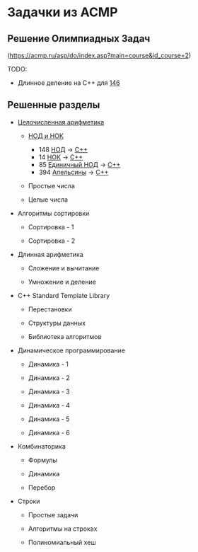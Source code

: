# Задачки из ACMP

## Решение Олимпиадных Задач
(https://acmp.ru/asp/do/index.asp?main=course&id_course=2)

TODO:

- Длинное деление на C++ для [146](https://acmp.ru/index.asp?main=task&id_task=146)

## Решенные разделы

* [Целочисленная арифметика](https://acmp.ru/asp/do/index.asp?main=section&id_course=2&id_section=11)

  * [НОД и НОК](https://acmp.ru/asp/do/index.asp?main=topic&id_course=2&id_section=11&id_topic=5)
 
    + 148 [НОД](https://acmp.ru/index.asp?main=task&id_task=148) -> [C++](./acmp148.cpp)
    + 14 [НОК](https://acmp.ru/index.asp?main=task&id_task=14) -> [C++](./acmp14.cpp)
    + 85 [Единичный НОД](https://acmp.ru/index.asp?main=task&id_task=85) -> [C++](./acmp85.cpp)
    + 394 [Апельсины](https://acmp.ru/index.asp?main=task&id_task=394) -> [C++](./acmp394.cpp)
  
  * Простые числа
 
  * Целые числа
 
* Алгоритмы сортировки

  * Сортировка - 1
 
  * Сортировка - 2
 
* Длинная арифметика

  * Сложение и вычитание
 
  * Умножение и деление
 
* C++ Standard Template Library

  * Перестановки

  * Структуры данных

  * Библиотека алгоритмов

* Динамическое программирование

  * Динамика - 1

  * Динамика - 2

  * Динамика - 3

  * Динамика - 4

  * Динамика - 5

  * Динамика - 6

* Комбинаторика

  * Формулы

  * Динамика

  * Перебор

* Строки

  * Простые задачи

  * Алгоритмы на строках

  * Полиномиальный хеш
